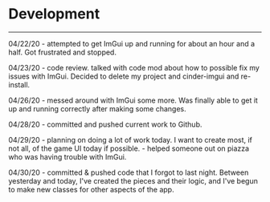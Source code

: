 # Development

---

04/22/20 - attempted to get ImGui up and running for about an hour and a half. Got frustrated and stopped.

04/23/20 - code review. talked with code mod about how to possible fix my issues with ImGui. Decided to delete my project and cinder-imgui and re-install.

04/26/20 - messed around with ImGui some more. Was finally able to get it up and running correctly after making some changes.

04/28/20 - committed and pushed current work to Github.

04/29/20 - planning on doing a lot of work today. I want to create most, if not all, of the game UI today if possible.
    - helped someone out on piazza who was having trouble with ImGui.

04/30/20 - committed & pushed code that I forgot to last night. Between yesterday and today, I've created the pieces and their logic, and I've begun to make new classes for other aspects of the app.